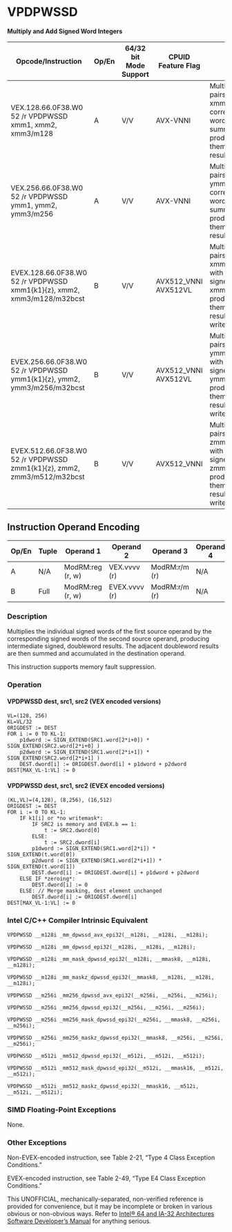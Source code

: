 # VPDPWSSD

**Multiply and Add Signed Word Integers**

| Opcode/Instruction                                                      | Op/En | 64/32 bit Mode Support | CPUID Feature Flag   | Description                                                                                                                                                                                    |
| ----------------------------------------------------------------------- | ----- | ---------------------- | -------------------- | ---------------------------------------------------------------------------------------------------------------------------------------------------------------------------------------------- |
| VEX.128.66.0F38.W0 52 /r VPDPWSSD xmm1, xmm2, xmm3/m128                 | A     | V/V                    | AVX-VNNI             | Multiply groups of 2 pairs signed words in xmm3/m128 with corresponding signed words of xmm2, summing those products and adding them to doubleword result in xmm1.                             |
| VEX.256.66.0F38.W0 52 /r VPDPWSSD ymm1, ymm2, ymm3/m256                 | A     | V/V                    | AVX-VNNI             | Multiply groups of 2 pairs signed words in ymm3/m256 with corresponding signed words of ymm2, summing those products and adding them to doubleword result in ymm1.                             |
| EVEX.128.66.0F38.W0 52 /r VPDPWSSD xmm1{k1}{z}, xmm2, xmm3/m128/m32bcst | B     | V/V                    | AVX512_VNNI AVX512VL | Multiply groups of 2 pairs signed words in xmm3/m128/m32bcst with corresponding signed words of xmm2, summing those products and adding them to doubleword result in xmm1, under writemask k1. |
| EVEX.256.66.0F38.W0 52 /r VPDPWSSD ymm1{k1}{z}, ymm2, ymm3/m256/m32bcst | B     | V/V                    | AVX512_VNNI AVX512VL | Multiply groups of 2 pairs signed words in ymm3/m256/m32bcst with corresponding signed words of ymm2, summing those products and adding them to doubleword result in ymm1, under writemask k1. |
| EVEX.512.66.0F38.W0 52 /r VPDPWSSD zmm1{k1}{z}, zmm2, zmm3/m512/m32bcst | B     | V/V                    | AVX512_VNNI          | Multiply groups of 2 pairs signed words in zmm3/m512/m32bcst with corresponding signed words of zmm2, summing those products and adding them to doubleword result in zmm1, under writemask k1. |

## Instruction Operand Encoding

| Op/En | Tuple | Operand 1        | Operand 2     | Operand 3     | Operand 4 |
| ----- | ----- | ---------------- | ------------- | ------------- | --------- |
| A     | N/A   | ModRM:reg (r, w) | VEX.vvvv (r)  | ModRM:r/m (r) | N/A       |
| B     | Full  | ModRM:reg (r, w) | EVEX.vvvv (r) | ModRM:r/m (r) | N/A       |

### Description

Multiplies the individual signed words of the first source operand by the corresponding signed words of the second source operand, producing intermediate signed, doubleword results. The adjacent doubleword results are then summed and accumulated in the destination operand.

This instruction supports memory fault suppression.

### Operation

#### VPDPWSSD dest, src1, src2 (VEX encoded versions)

```
VL=(128, 256)
KL=VL/32
ORIGDEST := DEST
FOR i := 0 TO KL-1:
    p1dword := SIGN_EXTEND(SRC1.word[2*i+0]) * SIGN_EXTEND(SRC2.word[2*i+0] )
    p2dword := SIGN_EXTEND(SRC1.word[2*i+1]) * SIGN_EXTEND(SRC2.word[2*i+1] )
    DEST.dword[i] := ORIGDEST.dword[i] + p1dword + p2dword
DEST[MAX_VL-1:VL] := 0

```

#### VPDPWSSD dest, src1, src2 (EVEX encoded versions)

```
(KL,VL)=(4,128), (8,256), (16,512)
ORIGDEST := DEST
FOR i := 0 TO KL-1:
    IF k1[i] or *no writemask*:
        IF SRC2 is memory and EVEX.b == 1:
            t := SRC2.dword[0]
        ELSE:
            t := SRC2.dword[i]
        p1dword := SIGN_EXTEND(SRC1.word[2*i]) * SIGN_EXTEND(t.word[0])
        p2dword := SIGN_EXTEND(SRC1.word[2*i+1]) * SIGN_EXTEND(t.word[1])
        DEST.dword[i] := ORIGDEST.dword[i] + p1dword + p2dword
    ELSE IF *zeroing*:
        DEST.dword[i] := 0
    ELSE: // Merge masking, dest element unchanged
        DEST.dword[i] := ORIGDEST.dword[i]
DEST[MAX_VL-1:VL] := 0

```

### Intel C/C++ Compiler Intrinsic Equivalent

```
VPDPWSSD __m128i _mm_dpwssd_avx_epi32(__m128i, __m128i, __m128i);

```

```
VPDPWSSD __m128i _mm_dpwssd_epi32(__m128i, __m128i, __m128i);

```

```
VPDPWSSD __m128i _mm_mask_dpwssd_epi32(__m128i, __mmask8, __m128i, __m128i);

```

```
VPDPWSSD __m128i _mm_maskz_dpwssd_epi32(__mmask8, __m128i, __m128i, __m128i);

```

```
VPDPWSSD __m256i _mm256_dpwssd_avx_epi32(__m256i, __m256i, __m256i);

```

```
VPDPWSSD __m256i _mm256_dpwssd_epi32(__m256i, __m256i, __m256i);

```

```
VPDPWSSD __m256i _mm256_mask_dpwssd_epi32(__m256i, __mmask8, __m256i, __m256i);

```

```
VPDPWSSD __m256i _mm256_maskz_dpwssd_epi32(__mmask8, __m256i, __m256i, __m256i);

```

```
VPDPWSSD __m512i _mm512_dpwssd_epi32(__m512i, __m512i, __m512i);

```

```
VPDPWSSD __m512i _mm512_mask_dpwssd_epi32(__m512i, __mmask16, __m512i, __m512i);

```

```
VPDPWSSD __m512i _mm512_maskz_dpwssd_epi32(__mmask16, __m512i, __m512i, __m512i);

```

### SIMD Floating-Point Exceptions

None.

### Other Exceptions

Non-EVEX-encoded instruction, see Table 2-21, “Type 4 Class Exception Conditions.”

EVEX-encoded instruction, see Table 2-49, “Type E4 Class Exception Conditions.”

This UNOFFICIAL, mechanically-separated, non-verified reference is provided for convenience, but it may be
incomplete or broken in various obvious or non-obvious
ways. Refer to [Intel® 64 and IA-32 Architectures Software Developer’s Manual](https://software.intel.com/en-us/download/intel-64-and-ia-32-architectures-sdm-combined-volumes-1-2a-2b-2c-2d-3a-3b-3c-3d-and-4) for anything serious.
